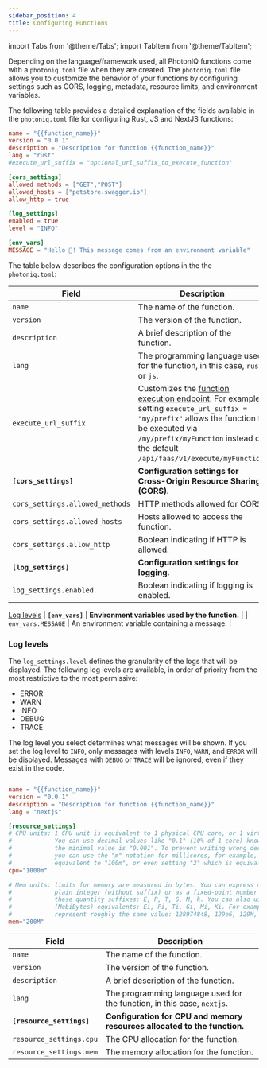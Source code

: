 ```yaml
---
sidebar_position: 4
title: Configuring Functions
---
```


import Tabs from '@theme/Tabs';
import TabItem from '@theme/TabItem';

Depending on the language/framework used, all PhotonIQ functions come with a `photoniq.toml` file when they are created. The `photoniq.toml` file allows you to customize the behavior of your functions by configuring settings such as CORS, logging,  metadata, resource limits, and environment variables.

The following table provides a detailed explanation of the fields available in the `photoniq.toml` file for configuring Rust, JS and NextJS functions:



<Tabs groupId="languages">

<TabItem value="rust/js" label="Rust/Javascript">

```toml title='photoniq.toml'
name = "{{function_name}}"
version = "0.0.1"
description = "Description for function {{function_name}}"
lang = "rust"
#execute_url_suffix = "optional_url_suffix_to_execute_function"

[cors_settings]
allowed_methods = ["GET","POST"]
allowed_hosts = ["petstore.swagger.io"]
allow_http = true

[log_settings]
enabled = true
level = "INFO"

[env_vars]
MESSAGE = "Hello 👋! This message comes from an environment variable"

```

The table below describes the configuration options in the the `photoniq.toml`:

| Field                          | Description                                                                |
|--------------------------------|----------------------------------------------------------------------------|
| `name`                         | The name of the function.                                                  |
| `version`                      | The version of the function.                                               |
| `description`                  | A brief description of the function.                                       |
| `lang`                         | The programming language used for the function, in this case, `rust` or `js`.     |
| `execute_url_suffix`           | Customizes the [function execution endpoint](https://www.macrometa.com/docs/apiFaas#/operations/handle_latest_mm_execute). For example, setting `execute_url_suffix = "my/prefix"` allows the function to be executed via `/my/prefix/myFunction` instead of the default `/api/faas/v1/execute/myFunction`.                      |
| **`[cors_settings]`**          | **Configuration settings for Cross-Origin Resource Sharing (CORS).**       |
| `cors_settings.allowed_methods`| HTTP methods allowed for CORS.                                             |
| `cors_settings.allowed_hosts`  | Hosts allowed to access the function.                                      |
| `cors_settings.allow_http`     | Boolean indicating if HTTP is allowed.                                     |
| **`[log_settings]`**           | **Configuration settings for logging.**                                    |
| `log_settings.enabled`         | Boolean indicating if logging is enabled.                                  |
[Log levels](#log-levels)
| **`[env_vars]`**               | **Environment variables used by the function.**                            |
| `env_vars.MESSAGE`             | An environment variable containing a message.                              |


### Log levels

The `log_settings.level` defines the granularity of the logs that will be displayed. The following log levels are available, in order of priority from the most restrictive to the most permissive:

- ERROR
- WARN
- INFO
- DEBUG
- TRACE

The log level you select determines what messages will be shown. If you set the log level to `INFO`, only messages with levels `INFO`, `WARN`, and `ERROR` will be displayed. Messages with `DEBUG` or `TRACE` will be ignored, even if they exist in the code.

</TabItem>

<TabItem value="nextjs" label="Next.js">

```toml title='photoniq.toml'

name = "{{function_name}}"
version = "0.0.1"
description = "Description for function {{function_name}}"
lang = "nextjs"

[resource_settings]
# CPU units: 1 CPU unit is equivalent to 1 physical CPU core, or 1 virtual core. 
#            You can use decimal values like "0.1" (10% of 1 core) knowing that 
#            the minimal value is "0.001". To prevent writing wrong decimal values, 
#            you can use the "m" notation for millicores, for example, "0.1" is 
#            equivalent to "100m", or even setting "2" which is equivalent to "2000m".
cpu="1000m"

# Mem units: limits for memory are measured in bytes. You can express memory as a 
#            plain integer (without suffix) or as a fixed-point number using one of 
#            these quantity suffixes: E, P, T, G, M, k. You can also use the power-of-two 
#            (MebiBytes) equivalents: Ei, Pi, Ti, Gi, Mi, Ki. For example, the following 
#            represent roughly the same value: 128974848, 129e6, 129M,  128974848000m, 123Mi
mem="200M"


```


| Field                          | Description                                                                |
|---------------------------------|----------------------------------------------------------------------------|
| `name`                         | The name of the function.                                                  |
| `version`                      | The version of the function.                                               |
| `description`                  | A brief description of the function.                                       |
| `lang`                         | The programming language used for the function, in this case, `nextjs`.     |
| **`[resource_settings]`**       | **Configuration for CPU and memory resources allocated to the function.**   |
| `resource_settings.cpu`        | The CPU allocation for the function. |
| `resource_settings.mem`        | The memory allocation for the function.|


</TabItem>
</Tabs>



